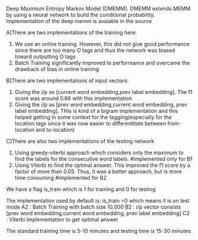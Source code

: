 Deep Maximum Entropy Markov Model
(DMEMM). DMEMM extends MEMM by using a neural network to build the conditional probability.
Implementation of the deep memm is avaiable in the source

A]There are two implementations of the training here:
1. We use an online training. However, this did not give good performance since there are too many O tags and thus the network was biased toward outputting O tags
2. Batch Training significantly improved te performance and overcame the drawback of bias in online training

B]There are two implementations of input vectors:
1. Giving the i/p as [current word embedding,prev label embedding]. The f1 score was around 0.66 with this implementation
2. Giving the i/p as [prev word embedding,current word embedding, prev label embedding]. THis is kind of a bigram implementation and this helped getting in some context for the tagging(especially for the location tags since it was now easier to differentitate between from-location and to-location)

C]There are also two implementations of the testing network
1. Using greedy-viterbi approach which considers only the maximum to find the labels for the consecutive word labels.  #implemented only for B1
2. Using Viterbi to find the optimal answer. This improved the f1 score by a factor of more than 0.05. Thus, it was a better approach, but is more time consuming #implemented for B2

We have a flag is_train which is 1 for training and 0 for testing

The implementation used by default is:
is_train =0 which means it is on test mode
A2 : Batch Training with batch size 10,000
B2 : i/p vector consists [prev word embedding,current word embedding, prev label embedding]
C2 : Viterbi Implementation to get optimal answer

The standard training time is 5-10 minutes and testing time is 15-30 minutes
